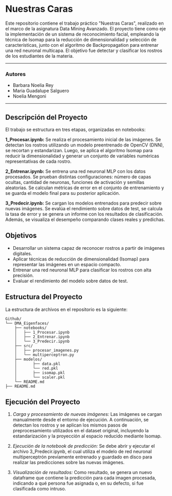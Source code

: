 # Nuestras Caras

Este repositorio contiene el trabajo práctico "Nuestras Caras", realizado en el marco de la asignatura Data Mining Avanzado. El proyecto tiene como eje la implementación de un sistema de reconocimiento facial, empleando la técnica de Isomap para la reducción de dimensionalidad y selección de características, junto con el algoritmo de Backpropagation para entrenar una red neuronal multicapa. El objetivo fue detectar y clasificar los rostros de los estudiantes de la materia.

---

### Autores
- Barbara Noelia Rey
- Maria Guadalupe Salguero
- Noelia Mengoni

---

## Descripción del Proyecto

El trabajo se estructura en tres etapas, organizadas en notebooks:

**1_Procesar.ipynb:**
Se realiza el procesamiento inicial de las imágenes. Se detectan los rostros utilizando un modelo preentrenado de OpenCV (DNN), se recortan y estandarizan. Luego, se aplica el algoritmo Isomap para reducir la dimensionalidad y generar un conjunto de variables numéricas representativas de cada rostro.

**2_Entrenar.ipynb:**
Se entrena una red neuronal MLP con los datos procesados. Se prueban distintas configuraciones: número de capas ocultas, cantidad de neuronas, funciones de activación y semillas aleatorias. Se calculan métricas de error en el conjunto de entrenamiento y se guarda el modelo final para su posterior aplicación.

**3_Predecir.ipynb:**
Se cargan los modelos entrenados para predecir sobre nuevas imágenes. Se evalúa el rendimiento sobre datos de test, se calcula la tasa de error y se genera un informe con los resultados de clasificación. Además, se visualiza el desempeño comparando clases reales y predichas.


## Objetivos

- Desarrollar un sistema capaz de reconocer rostros a partir de imágenes digitales.
- Aplicar técnicas de reducción de dimensionalidad (Isomap) para representar las imágenes en un espacio compacto.
- Entrenar una red neuronal MLP para clasificar los rostros con alta precisión.
- Evaluar el rendimiento del modelo sobre datos de test.

## Estructura del Proyecto

La estructura de archivos en el repositorio es la siguiente:

```plaintext
Github/
└── DMA_Eigenfaces/
    ├── notebooks/
    │   ├── 1_Procesar.ipynb
    │   ├── 2_Entrenar.ipynb
    │   └── 3_Predecir.ipynb
    ├── src/
    │   ├── procesar_imagenes.py
    │   └── multiperceptron.py
    ├── modelos/
    │       ├── data.pkl
    │       └── red.pkl
    │       ├── isomap.pkl
    │       └── scaler.pkl
    └── README.md
├── README.md  
```

## Ejecución del Proyecto

1. *Carga y procesamiento de nuevas imágenes:*
Las imágenes se cargan manualmente desde el entorno de ejecución. A continuación, se detectan los rostros y se aplican los mismos pasos de preprocesamiento utilizados en el dataset original, incluyendo la estandarización y la proyección al espacio reducido mediante Isomap.

2. *Ejecución de la notebook de predicción:*
Se debe abrir y ejecutar el archivo 3_Predecir.ipynb, el cual utiliza el modelo de red neuronal multiperceptrón previamente entrenado y guardado en disco para realizar las predicciones sobre las nuevas imágenes.

3. *Visualización de resultados:*
Como resultado, se genera un nuevo dataframe que contiene la predicción para cada imagen procesada, indicando a qué persona fue asignada o, en su defecto, si fue clasificada como intruso.
